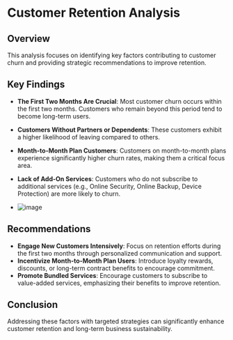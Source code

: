 # Customer Retention Analysis

## Overview
This analysis focuses on identifying key factors contributing to customer churn and providing strategic recommendations to improve retention.

## Key Findings
- **The First Two Months Are Crucial**: Most customer churn occurs within the first two months. Customers who remain beyond this period tend to become long-term users.
- **Customers Without Partners or Dependents**: These customers exhibit a higher likelihood of leaving compared to others.
- **Month-to-Month Plan Customers**: Customers on month-to-month plans experience significantly higher churn rates, making them a critical focus area.
- **Lack of Add-On Services**: Customers who do not subscribe to additional services (e.g., Online Security, Online Backup, Device Protection) are more likely to churn.

- ![image](https://github.com/user-attachments/assets/925d08cb-57a5-415c-bccd-2630b937512e)


## Recommendations
- **Engage New Customers Intensively**: Focus on retention efforts during the first two months through personalized communication and support.
- **Incentivize Month-to-Month Plan Users**: Introduce loyalty rewards, discounts, or long-term contract benefits to encourage commitment.
- **Promote Bundled Services**: Encourage customers to subscribe to value-added services, emphasizing their benefits to improve retention.

## Conclusion
Addressing these factors with targeted strategies can significantly enhance customer retention and long-term business sustainability.
